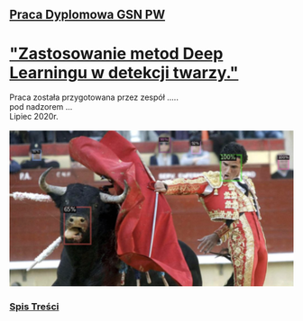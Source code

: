 ## [Praca Dyplomowa GSN PW](Praca_Dyplomowa.ipynb)
# ["Zastosowanie metod Deep Learningu w detekcji twarzy."](Praca_Dyplomowa.ipynb)

Praca została przygotowana przez zespół .....<br>
pod nadzorem ...<br>
Lipiec 2020r.
<br><br>
![Przykład detekcji](https://github.com/DarekGit/Documents/blob/master/Figures/Smieszna%20detekcja.png)


<!--NAVIGATION-->
### [Spis Treści](Praca_Dyplomowa.ipynb)
